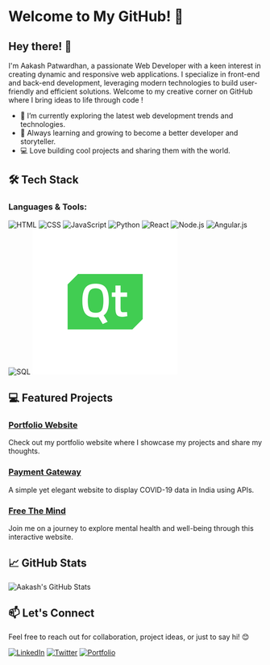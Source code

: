# Welcome to My GitHub! 🚀

## Hey there! 👋

I'm Aakash Patwardhan, a passionate Web Developer with a keen interest in creating dynamic and responsive web applications. I specialize in front-end and back-end development, leveraging modern technologies to build user-friendly and efficient solutions. Welcome to my creative corner on GitHub where I bring ideas to life through code !

- 🔭 I’m currently exploring the latest web development trends and technologies.
- 🌱 Always learning and growing to become a better developer and storyteller.
- 💻 Love building cool projects and sharing them with the world.

## 🛠️ Tech Stack

### Languages & Tools:
![HTML](https://img.icons8.com/color/48/000000/html-5.png) ![CSS](https://img.icons8.com/color/48/000000/css3.png) ![JavaScript](https://img.icons8.com/color/48/000000/javascript.png) ![Python](https://img.icons8.com/color/48/000000/python.png) ![React](https://img.icons8.com/office/40/000000/react.png) ![Node.js](https://img.icons8.com/color/48/000000/nodejs.png) ![Angular.js](https://img.icons8.com/color/48/000000/angularjs.png) ![SQL](https://img.icons8.com/color/48/000000/sql.png) ![QT](https://raw.githubusercontent.com/github/explore/80688e429a7d4ef2fca1e82350fe8e3517d3494d/topics/qt/qt.png)

## 💻 Featured Projects

### [Portfolio Website](https://aakash2201.github.io/Personal-Website/)
Check out my portfolio website where I showcase my projects and share my thoughts.

### [Payment Gateway](https://aakash2201.github.io/Payment-Gateway/)
A simple yet elegant website to display COVID-19 data in India using APIs.

### [Free The Mind](https://aakash2201.github.io/FreeTheMind/)
Join me on a journey to explore mental health and well-being through this interactive website.

## 📈 GitHub Stats

![Aakash's GitHub Stats](https://github-readme-stats.vercel.app/api?username=aakash2201&show_icons=true&theme=radical)

## 📫 Let's Connect

Feel free to reach out for collaboration, project ideas, or just to say hi! 😊

[![LinkedIn](https://img.shields.io/badge/-LinkedIn-blue?style=for-the-badge&logo=linkedin)](https://www.linkedin.com/in/aakash-patwardhan-5700681a0/)
[![Twitter](https://img.shields.io/badge/-Twitter-1DA1F2?style=for-the-badge&logo=twitter)](https://twitter.com/aakash_milind)
[![Portfolio](https://img.shields.io/badge/-Portfolio-00CED1?style=for-the-badge)](https://aakash2201.github.io/Personal-Website/)
